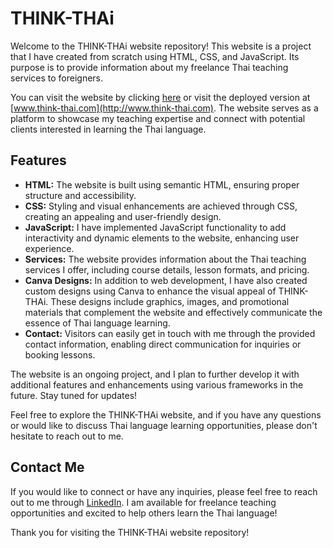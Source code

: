 # THINK-THAi

Welcome to the THINK-THAi website repository! This website is a project that I have created from scratch using HTML, CSS, and JavaScript. Its purpose is to provide information about my freelance Thai teaching services to foreigners.

You can visit the website by clicking [here](https://ppleparichat.github.io/THINK-THAi/) or visit the deployed version at [www.think-thai.com](http://www.think-thai.com). The website serves as a platform to showcase my teaching expertise and connect with potential clients interested in learning the Thai language.

## Features

- **HTML:** The website is built using semantic HTML, ensuring proper structure and accessibility.
- **CSS:** Styling and visual enhancements are achieved through CSS, creating an appealing and user-friendly design.
- **JavaScript:** I have implemented JavaScript functionality to add interactivity and dynamic elements to the website, enhancing user experience.
- **Services:** The website provides information about the Thai teaching services I offer, including course details, lesson formats, and pricing.
- **Canva Designs:** In addition to web development, I have also created custom designs using Canva to enhance the visual appeal of THINK-THAi. These designs include graphics, images, and promotional materials that complement the website and effectively communicate the essence of Thai language learning.
- **Contact:** Visitors can easily get in touch with me through the provided contact information, enabling direct communication for inquiries or booking lessons.


The website is an ongoing project, and I plan to further develop it with additional features and enhancements using various frameworks in the future. Stay tuned for updates!

Feel free to explore the THINK-THAi website, and if you have any questions or would like to discuss Thai language learning opportunities, please don't hesitate to reach out to me.

## Contact Me

If you would like to connect or have any inquiries, please feel free to reach out to me through [LinkedIn](https://www.linkedin.com/in/parichat-rodprasert/). I am available for freelance teaching opportunities and excited to help others learn the Thai language!

Thank you for visiting the THINK-THAi website repository!

